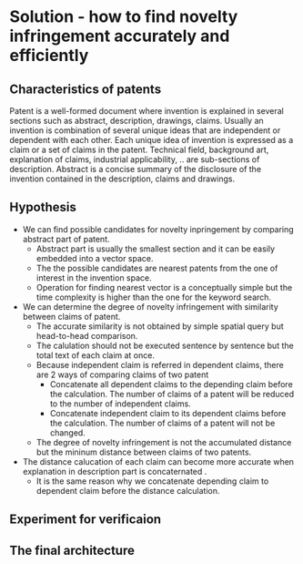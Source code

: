 # Solution - how to find novelty infringement accurately and efficiently

## Characteristics of patents
Patent is a well-formed document where invention is explained in several sections such as abstract, description, drawings, claims.
Usually an invention is combination of several unique ideas that are independent or dependent with each other.
Each unique idea of invention is expressed as a claim or a set of claims in the patent.
Technical field, background art, explanation of claims, industrial applicability, .. are sub-sections of description.
Abstract is a concise summary of the disclosure of the invention contained in the description, claims and drawings.

## Hypothesis
* We can find possible candidates for novelty inpringement by comparing abstract part of patent.
  * Abstract part is usually the smallest section and it can be easily embedded into a vector space.
  * The the possible candidates are nearest patents from the one of interest in the invention space.
  * Operation for finding nearest vector is a conceptually simple but the time complexity is higher than the one for the keyword search.
* We can determine the degree of novelty infringement with similarity between claims of patent.
  * The accurate similarity is not obtained by simple spatial query but head-to-head comparison.
  * The calulation should not be executed sentence by sentence but the total text of each claim at once.
  * Because independent claim is referred in dependent claims, there are 2 ways of comparing claims of two patent
    * Concatenate all dependent claims to the depending claim before the calculation. The number of claims of a patent will be reduced to the number of independent claims.
    * Concatenate independent claim to its dependent claims before the calculation. The number of claims of a patent will not be changed.
  * The degree of novelty infringement is not the accumulated distance but the mininum distance between claims of two patents.
* The distance calucation of each claim can become more accurate when explanation in description part is concaternated .
  * It is the same reason why we concatenate depending claim to dependent claim before the distance calculation.

## Experiment for verificaion

## The final architecture
